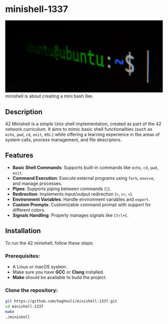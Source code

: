 # minishell-1337
![Alt text](/images/prompt.jpg)
minishell is about creating a mini bash like.

## Description
42 Minishell is a simple Unix shell implementation, created as part of the 42 network curriculum. It aims to mimic basic shell functionalities (such as `echo`, `pwd`, `cd`, `exit`, etc.) while offering a learning experience in the areas of system calls, process management, and file descriptors.

## Features
- **Basic Shell Commands**: Supports built-in commands like `echo`, `cd`, `pwd`, `exit`.
- **Command Execution**: Execute external programs using `fork`, `execve`, and manage processes.
- **Pipes**: Supports piping between commands (`|`).
- **Redirection**: Implements input/output redirection (`>`, `>>`, `<`).
- **Environment Variables**: Handle environment variables and `export`.
- **Custom Prompts**: Customizable command prompt with support for different colors.
- **Signals Handling**: Properly manages signals like `Ctrl+C`.

## Installation

To run the 42 minishell, follow these steps:

### Prerequisites:
- A Linux or macOS system.
- Make sure you have **GCC** or **Clang** installed.
- **Make** should be available to build the project.

### Clone the repository:
```bash
git https://github.com/haghouli/minishell-1337.git
cd minishell-1337
make
./minishell